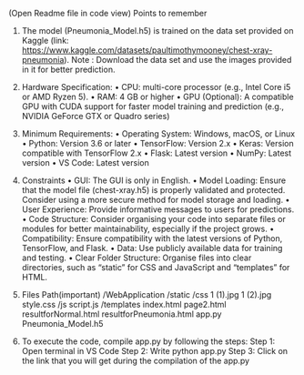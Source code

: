 (Open Readme file in code view)
Points to remember
1. The model (Pneumonia_Model.h5) is trained on the data set provided on Kaggle (link: https://www.kaggle.com/datasets/paultimothymooney/chest-xray-pneumonia).
  Note : Download the data set and use the images provided in it for better prediction.

2. Hardware Specification:
  • CPU: multi-core processor (e.g., Intel Core i5 or AMD Ryzen 5).
  • RAM: 4 GB or higher
  • GPU (Optional): A compatible GPU with CUDA support for faster model training and prediction (e.g., NVIDIA GeForce GTX or Quadro series)

3. Minimum Requirements:
  • Operating System: Windows, macOS, or Linux
  • Python: Version 3.6 or later
  • TensorFlow: Version 2.x
  • Keras: Version compatible with TensorFlow 2.x
  • Flask: Latest version
  • NumPy: Latest version
  • VS Code: Latest version

5. Constraints
  • GUI: The GUI is only in English.
  • Model Loading: Ensure that the model file (chest-xray.h5) is properly validated and protected. Consider using a more secure method for model storage and loading.
  • User Experience: Provide informative messages to users for predictions.
  • Code Structure: Consider organising your code into separate files or modules for better maintainability, especially if the project grows.
  • Compatibility: Ensure compatibility with the latest versions of Python, TensorFlow, and Flask.
  • Data: Use publicly available data for training and testing.
  • Clear Folder Structure: Organise files into clear directories, such as “static” for CSS and JavaScript and “templates” for HTML.

6. Files Path(important)
  /WebApplication
    /static
        /css
            1 (1).jpg
            1 (2).jpg
            style.css
        /js
            script.js
    /templates
        index.html
        page2.html
        resultforNormal.html
        resultforPneumonia.html
    app.py
    Pneumonia_Model.h5

7. To execute the code, compile app.py by following the steps:
    Step 1: Open terminal in VS Code
    Step 2: Write python app.py
    Step 3: Click on the link that you will get during the compilation of the app.py
